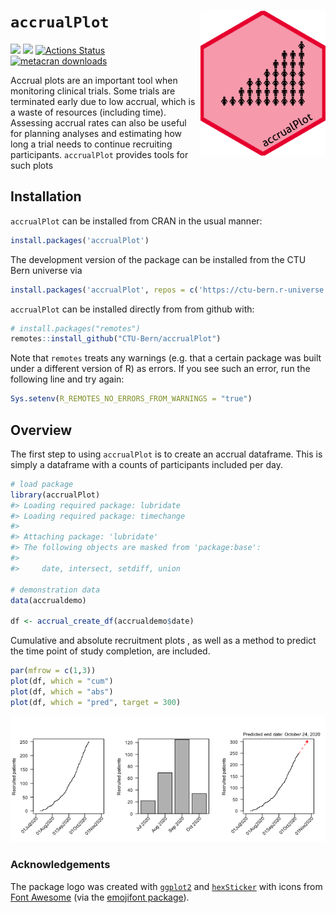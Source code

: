 
<!-- README.md is generated from README.Rmd. Please edit that file -->

# `accrualPlot` <img src='man/figures/logo.png' align="right" width="200">

[![](https://www.r-pkg.org/badges/version/accrualPlot?color=green)](https://cran.r-project.org/package=accrualPlot)
[![](https://img.shields.io/badge/dev%20version-1.0.9-blue.svg)](https://github.com/CTU-Bern/accrualPlot)
[![Actions
Status](https://github.com/CTU-Bern/accrualPlot/workflows/R-CMD-check/badge.svg)](https://github.com/CTU-Bern/accrualPlot/actions)
[![metacran
downloads](https://cranlogs.r-pkg.org/badges/grand-total/accrualPlot)](https://cran.r-project.org/package=accrualPlot)
<!-- ![travis](https://travis-ci.com/CTU-Bern/presize.svg?branch=master) -->
<!-- [![AppVeyor Build Status](https://ci.appveyor.com/api/projects/status/github/CTU-Bern/presize?branch=master&svg=true)](https://ci.appveyor.com/project/CTU-Bern/presize) -->
<!-- [![codecov](https://codecov.io/github/CTU-Bern/accrualPlot/branch/master/graphs/badge.svg)](https://codecov.io/github/CTU-Bern/accrualPlot) -->

Accrual plots are an important tool when monitoring clinical trials.
Some trials are terminated early due to low accrual, which is a waste of
resources (including time). Assessing accrual rates can also be useful
for planning analyses and estimating how long a trial needs to continue
recruiting participants. `accrualPlot` provides tools for such plots

## Installation

`accrualPlot` can be installed from CRAN in the usual manner:

``` r
install.packages('accrualPlot')
```

The development version of the package can be installed from the CTU
Bern universe via

``` r
install.packages('accrualPlot', repos = c('https://ctu-bern.r-universe.dev', 'https://cloud.r-project.org'))
```

`accrualPlot` can be installed directly from from github with:

``` r
# install.packages("remotes")
remotes::install_github("CTU-Bern/accrualPlot")
```

Note that `remotes` treats any warnings (e.g. that a certain package was
built under a different version of R) as errors. If you see such an
error, run the following line and try again:

``` r
Sys.setenv(R_REMOTES_NO_ERRORS_FROM_WARNINGS = "true")
```

## Overview

The first step to using `accrualPlot` is to create an accrual dataframe.
This is simply a dataframe with a counts of participants included per
day.

``` r
# load package
library(accrualPlot)
#> Loading required package: lubridate
#> Loading required package: timechange
#> 
#> Attaching package: 'lubridate'
#> The following objects are masked from 'package:base':
#> 
#>     date, intersect, setdiff, union

# demonstration data
data(accrualdemo)

df <- accrual_create_df(accrualdemo$date)
```

Cumulative and absolute recruitment plots , as well as a method to
predict the time point of study completion, are included.

``` r
par(mfrow = c(1,3))
plot(df, which = "cum")
plot(df, which = "abs")
plot(df, which = "pred", target = 300)
```

![](man/figures/README-unnamed-chunk-3-1.png)<!-- -->

### Acknowledgements

The package logo was created with
[`ggplot2`](https://ggplot2.tidyverse.org/) and
[`hexSticker`](https://github.com/GuangchuangYu/hexSticker) with icons
from [Font Awesome](https://fontawesome.com/) (via the [emojifont
package](https://github.com/GuangchuangYu/emojifont)).
